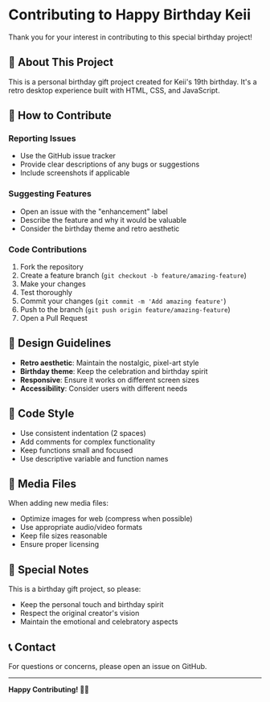 # Contributing to Happy Birthday Keii

Thank you for your interest in contributing to this special birthday project! 

## 🎂 About This Project

This is a personal birthday gift project created for Keii's 19th birthday. It's a retro desktop experience built with HTML, CSS, and JavaScript.

## 🚀 How to Contribute

### Reporting Issues
- Use the GitHub issue tracker
- Provide clear descriptions of any bugs or suggestions
- Include screenshots if applicable

### Suggesting Features
- Open an issue with the "enhancement" label
- Describe the feature and why it would be valuable
- Consider the birthday theme and retro aesthetic

### Code Contributions
1. Fork the repository
2. Create a feature branch (`git checkout -b feature/amazing-feature`)
3. Make your changes
4. Test thoroughly
5. Commit your changes (`git commit -m 'Add amazing feature'`)
6. Push to the branch (`git push origin feature/amazing-feature`)
7. Open a Pull Request

## 🎨 Design Guidelines

- **Retro aesthetic**: Maintain the nostalgic, pixel-art style
- **Birthday theme**: Keep the celebration and birthday spirit
- **Responsive**: Ensure it works on different screen sizes
- **Accessibility**: Consider users with different needs

## 📝 Code Style

- Use consistent indentation (2 spaces)
- Add comments for complex functionality
- Keep functions small and focused
- Use descriptive variable and function names

## 🎵 Media Files

When adding new media files:
- Optimize images for web (compress when possible)
- Use appropriate audio/video formats
- Keep file sizes reasonable
- Ensure proper licensing

## 🎉 Special Notes

This is a birthday gift project, so please:
- Keep the personal touch and birthday spirit
- Respect the original creator's vision
- Maintain the emotional and celebratory aspects

## 📞 Contact

For questions or concerns, please open an issue on GitHub.

---

**Happy Contributing! 🎂✨** 